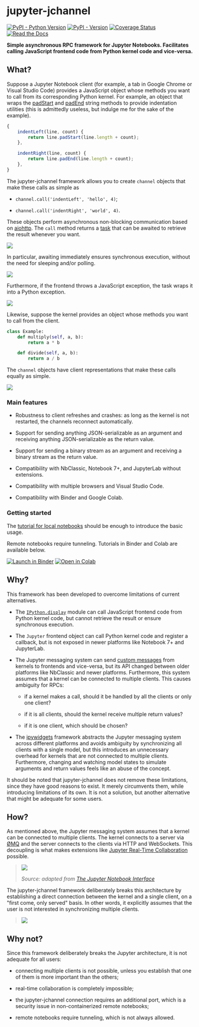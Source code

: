 jupyter-jchannel
================

[![PyPI - Python Version](https://img.shields.io/pypi/pyversions/jupyter-jchannel)](https://devguide.python.org/versions/)
[![PyPI - Version](https://img.shields.io/pypi/v/jupyter-jchannel)](https://pypi.org/project/jupyter-jchannel/)
[![Coverage Status](https://coveralls.io/repos/github/hashiprobr/jupyter-jchannel/badge.svg)](https://coveralls.io/github/hashiprobr/jupyter-jchannel)
[![Read the Docs](https://readthedocs.org/projects/jupyter-jchannel/badge/)](http://jupyter-jchannel.readthedocs.io)

**Simple asynchronous RPC framework for Jupyter Notebooks. Facilitates calling
JavaScript frontend code from Python kernel code and vice-versa.**


What?
-----

Suppose a Jupyter Notebook client (for example, a tab in Google Chrome or Visual
Studio Code) provides a JavaScript object whose methods you want to call from
its corresponding Python kernel. For example, an object that wraps the
[padStart](https://developer.mozilla.org/docs/Web/JavaScript/Reference/Global_Objects/String/padStart)
and
[padEnd](https://developer.mozilla.org/docs/Web/JavaScript/Reference/Global_Objects/String/padEnd)
string methods to provide indentation utilities (this is admittedly useless, but
indulge me for the sake of the example).

``` js
{
    indentLeft(line, count) {
        return line.padStart(line.length + count);
    },

    indentRight(line, count) {
        return line.padEnd(line.length + count);
    },
}
```

The jupyter-jchannel framework allows you to create `channel` objects that make
these calls as simple as

* `channel.call('indentLeft', 'hello', 4)`;

* `channel.call('indentRight', 'world', 4)`.

These objects perform asynchronous non-blocking communication based on
[aiohttp](https://github.com/aio-libs/aiohttp). The `call` method returns a
[task](https://docs.python.org/3/library/asyncio-task.html#asyncio.Task) that
can be awaited to retrieve the result whenever you want.

![](docs/source/img/notebook_capture_1.png)

In particular, awaiting immediately ensures synchronous execution, without the
need for sleeping and/or polling.

![](docs/source/img/notebook_capture_2.png)

Furthermore, if the frontend throws a JavaScript exception, the task wraps it
into a Python exception.

![](docs/source/img/notebook_capture_3.png)

Likewise, suppose the kernel provides an object whose methods you want to call
from the client.

``` py
class Example:
    def multiply(self, a, b):
        return a * b

    def divide(self, a, b):
        return a / b
```

The `channel` objects have client representations that make these calls equally
as simple.

![](docs/source/img/console_capture_1.png)

### Main features

* Robustness to client refreshes and crashes: as long as the kernel is not
  restarted, the channels reconnect automatically.

* Support for sending anything JSON-serializable as an argument and receiving
  anything JSON-serializable as the return value.

* Support for sending a binary stream as an argument and receiving a binary
  stream as the return value.

* Compatibility with NbClassic, Notebook 7+, and JupyterLab without extensions.

* Compatibility with multiple browsers and Visual Studio Code.

* Compatibility with Binder and Google Colab.

### Getting started

The [tutorial for local
notebooks](https://github.com/hashiprobr/jupyter-jchannel/blob/main/examples/local.ipynb)
should be enough to introduce the basic usage.

Remote notebooks require tunneling. Tutorials in Binder and Colab are available
below.

[![Launch in Binder](https://mybinder.org/badge_logo.svg)](https://mybinder.org/v2/gh/hashiprobr/jupyter-jchannel/main?labpath=examples%2Fbinder.ipynb)
[![Open in Colab](https://colab.research.google.com/assets/colab-badge.svg)](https://colab.research.google.com/github/hashiprobr/jupyter-jchannel/blob/master/examples/colab.ipynb)


Why?
----

This framework has been developed to overcome limitations of current
alternatives.

* The
  [`IPython.display`](https://ipython.readthedocs.io/en/stable/api/generated/IPython.display.html#module-IPython.display)
  module can call JavaScript frontend code from Python kernel code, but cannot
  retrieve the result or ensure synchronous execution.

* The `Jupyter` frontend object can call Python kernel code and register a
  callback, but is not exposed in newer platforms like Notebook 7+ and
  JupyterLab.

* The Jupyter messaging system can send [custom
  messages](https://jupyter-client.readthedocs.io/en/latest/messaging.html#custom-messages)
  from kernels to frontends and vice-versa, but its API changed between older
  platforms like NbClassic and newer platforms. Furthermore, this system assumes
  that a kernel can be connected to multiple clients. This causes ambiguity for
  RPCs:

  + if a kernel makes a call, should it be handled by all the clients or only
    one client?

  + if it is all clients, should the kernel receive multiple return values?

  + if it is one client, which should be chosen?

* The [ipywidgets](https://github.com/jupyter-widgets/ipywidgets) framework
  abstracts the Jupyter messaging system across different platforms and avoids
  ambiguity by synchronizing all clients with a single model, but this
  introduces an unnecessary overhead for kernels that are not connected to
  multiple clients. Furthermore, changing and watching model states to simulate
  arguments and return values feels like an abuse of the concept.

It should be noted that jupyter-jchannel does not remove these limitations,
since they have good reasons to exist. It merely circumvents them, while
introducing limitations of its own. It is not a solution, but another
alternative that might be adequate for some users.


How?
----

As mentioned above, the Jupyter messaging system assumes that a kernel can be
connected to multiple clients. The kernel connects to a server via
[ØMQ](https://zeromq.org/) and the server connects to the clients via HTTP and
WebSockets. This decoupling is what makes extensions like [Jupyter Real-Time
Collaboration](https://github.com/jupyterlab/jupyter-collaboration) possible.

> ![](docs/source/img/notebook_components_2.drawio.png)
>
> *Source: adapted from [The Jupyter Notebook Interface](https://docs.jupyter.org/en/latest/projects/architecture/content-architecture.html#the-jupyter-notebook-interface)*

The jupyter-jchannel framework deliberately breaks this architecture by
establishing a direct connection between the kernel and a single client, on a
"first come, only served" basis. In other words, it explicitly assumes that the
user is not interested in synchronizing multiple clients.

> ![](docs/source/img/notebook_components_3.drawio.png)


Why not?
--------

Since this framework deliberately breaks the Jupyter architecture, it is not
adequate for all users:

* connecting multiple clients is not possible, unless you establish that one of
  them is more important than the others;

* real-time collaboration is completely impossible;

* the jupyter-jchannel connection requires an additional port, which is a
  security issue in non-containerized remote notebooks;

* remote notebooks require tunneling, which is not always allowed.

